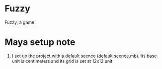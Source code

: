Fuzzy
=====

Fuzzy, a game

Maya setup note
=====
1. I set up the project with a default scence (default scence.mb). Its base unit is centimeters and its grid is set at 12x12 unit